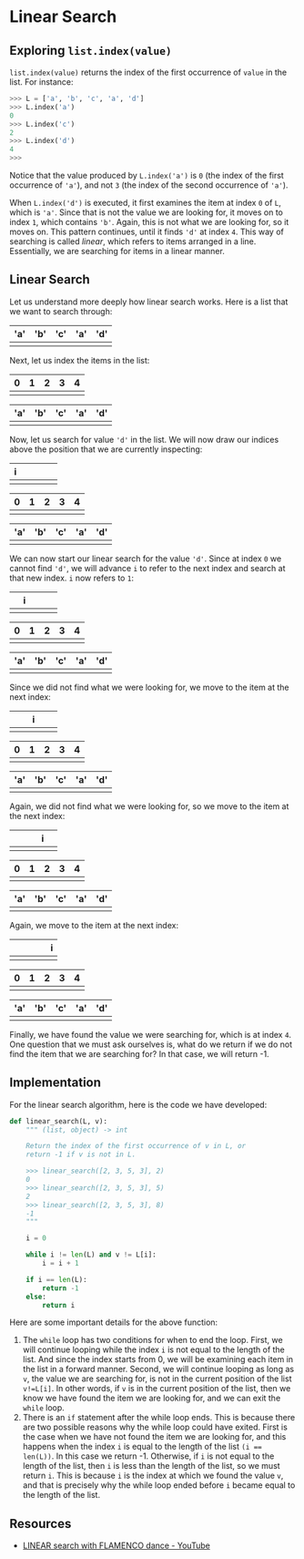 # Linear Search

## Exploring `list.index(value)`

`list.index(value)` returns the index of the first occurrence of `value` in the list. For instance:

```python
>>> L = ['a', 'b', 'c', 'a', 'd']
>>> L.index('a')
0
>>> L.index('c')
2
>>> L.index('d')
4
>>>
```

Notice that the value produced by `L.index('a')` is `0` (the index of the first occurrence of
`'a'`), and not `3` (the index of the second occurrence of `'a'`).

When `L.index('d')` is executed, it first examines the item at index `0` of `L`, which is `'a'`.
Since that is not the value we are looking for, it moves on to index `1`, which contains `'b'`.
Again, this is not what we are looking for, so it moves on. This pattern continues, until it finds
`'d'` at index `4`. This way of searching is called _linear_, which refers to items arranged in a
line. Essentially, we are searching for items in a linear manner.

## Linear Search

Let us understand more deeply how linear search works. Here is a list that we want to search
through:

| 'a' | 'b' | 'c' | 'a' | 'd' |
| --- | --- | --- | --- | --- |
|     |     |     |     |     |

Next, let us index the items in the list:

| 0   | 1   | 2   | 3   | 4   |
| --- | --- | --- | --- | --- |
|     |     |     |     |     |

| 'a' | 'b' | 'c' | 'a' | 'd' |
| --- | --- | --- | --- | --- |
|     |     |     |     |     |

Now, let us search for value `'d'` in the list. We will now draw our indices above the position that
we are currently inspecting:

| i   |     |     |     |     |
| --- | --- | --- | --- | --- |
|     |     |     |     |     |

| 0   | 1   | 2   | 3   | 4   |
| --- | --- | --- | --- | --- |
|     |     |     |     |     |

| 'a' | 'b' | 'c' | 'a' | 'd' |
| --- | --- | --- | --- | --- |
|     |     |     |     |     |

We can now start our linear search for the value `'d'`. Since at index `0` we cannot find `'d'`, we
will advance `i` to refer to the next index and search at that new index. `i` now refers to `1`:

|     | i   |     |     |     |
| --- | --- | --- | --- | --- |
|     |     |     |     |     |

| 0   | 1   | 2   | 3   | 4   |
| --- | --- | --- | --- | --- |
|     |     |     |     |     |

| 'a' | 'b' | 'c' | 'a' | 'd' |
| --- | --- | --- | --- | --- |
|     |     |     |     |     |

Since we did not find what we were looking for, we move to the item at the next index:

|     |     | i   |     |     |
| --- | --- | --- | --- | --- |
|     |     |     |     |     |

| 0   | 1   | 2   | 3   | 4   |
| --- | --- | --- | --- | --- |
|     |     |     |     |     |

| 'a' | 'b' | 'c' | 'a' | 'd' |
| --- | --- | --- | --- | --- |
|     |     |     |     |     |

Again, we did not find what we were looking for, so we move to the item at the next index:

|     |     |     | i   |     |
| --- | --- | --- | --- | --- |
|     |     |     |     |     |

| 0   | 1   | 2   | 3   | 4   |
| --- | --- | --- | --- | --- |
|     |     |     |     |     |

| 'a' | 'b' | 'c' | 'a' | 'd' |
| --- | --- | --- | --- | --- |
|     |     |     |     |     |

Again, we move to the item at the next index:

|     |     |     |     | i   |
| --- | --- | --- | --- | --- |
|     |     |     |     |     |

| 0   | 1   | 2   | 3   | 4   |
| --- | --- | --- | --- | --- |
|     |     |     |     |     |

| 'a' | 'b' | 'c' | 'a' | 'd' |
| --- | --- | --- | --- | --- |
|     |     |     |     |     |

Finally, we have found the value we were searching for, which is at index `4`. One question that we
must ask ourselves is, what do we return if we do not find the item that we are searching for? In
that case, we will return -1.

## Implementation

For the linear search algorithm, here is the code we have developed:

```python
def linear_search(L, v):
    """ (list, object) -> int

    Return the index of the first occurrence of v in L, or
    return -1 if v is not in L.

    >>> linear_search([2, 3, 5, 3], 2)
    0
    >>> linear_search([2, 3, 5, 3], 5)
    2
    >>> linear_search([2, 3, 5, 3], 8)
    -1
    """

    i = 0

    while i != len(L) and v != L[i]:
        i = i + 1

    if i == len(L):
        return -1
    else:
        return i
```

Here are some important details for the above function:

1. The `while` loop has two conditions for when to end the loop. First, we will continue looping
   while the index `i` is not equal to the length of the list. And since the index starts from 0, we
   will be examining each item in the list in a forward manner. Second, we will continue looping as
   long as `v`, the value we are searching for, is not in the current position of the list
   `v!=L[i]`. In other words, if `v` is in the current position of the list, then we know we have
   found the item we are looking for, and we can exit the `while` loop.
2. There is an `if` statement after the while loop ends. This is because there are two possible
   reasons why the while loop could have exited. First is the case when we have not found the item
   we are looking for, and this happens when the index `i` is equal to the length of the list
   `(i == len(L))`. In this case we return -1. Otherwise, if `i` is not equal to the length of the
   list, then `i` is less than the length of the list, so we must return `i`. This is because `i` is
   the index at which we found the value `v`, and that is precisely why the while loop ended before
   `i` became equal to the length of the list.

## Resources

- [LINEAR search with FLAMENCO dance - YouTube](https://www.youtube.com/watch?v=-PuqKbu9K3U)
